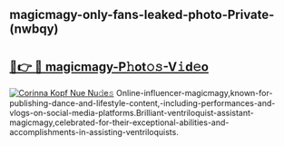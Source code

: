 ## magicmagy-only-fans​-leaked-photo​-Private-(nwbqy)


# <h2><a href="https://mediaupload.pro?title=magicmagy&ref=git">🔗👉 🔴 magicmagy-P𝚑ot𝚘𝚜-V𝚒d𝚎o</a></h2>

[![Corinna Kopf Nue Nu𝚍e𝚜](https://i.imgur.com/0qMVB7G.gif)](https://mediaupload.pro?title=magicmagy&ref=git)
Online-influencer-magicmagy,known-for-publishing-dance-and-lifestyle-content,-including-performances-and-vlogs-on-social-media-platforms.Brilliant-ventriloquist-assistant-magicmagy,celebrated-for-their-exceptional-abilities-and-accomplishments-in-assisting-ventriloquists.  